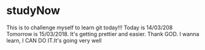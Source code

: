 # studyNow

This is to challenge myself to learn git today!!!
Today is 14/03/208
Tomorrow is 15/03/2018. It's getting prettier and easier. Thank GOD. I wanna learn, I CAN DO IT.It's going very well
